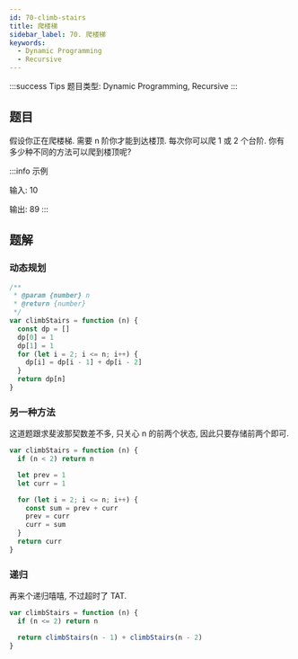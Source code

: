 ```yaml
---
id: 70-climb-stairs
title: 爬楼梯
sidebar_label: 70. 爬楼梯
keywords:
  - Dynamic Programming
  - Recursive
---
```


:::success Tips
题目类型: Dynamic Programming, Recursive
:::

## 题目

假设你正在爬楼梯. 需要 n 阶你才能到达楼顶. 每次你可以爬 1 或 2 个台阶. 你有多少种不同的方法可以爬到楼顶呢?

:::info 示例

输入: 10

输出: 89
:::

## 题解

### 动态规划

```ts
/**
 * @param {number} n
 * @return {number}
 */
var climbStairs = function (n) {
  const dp = []
  dp[0] = 1
  dp[1] = 1
  for (let i = 2; i <= n; i++) {
    dp[i] = dp[i - 1] + dp[i - 2]
  }
  return dp[n]
}
```

### 另一种方法

这道题跟求斐波那契数差不多, 只关心 n 的前两个状态, 因此只要存储前两个即可.

```ts
var climbStairs = function (n) {
  if (n < 2) return n

  let prev = 1
  let curr = 1

  for (let i = 2; i <= n; i++) {
    const sum = prev + curr
    prev = curr
    curr = sum
  }
  return curr
}
```

### 递归

再来个递归嘻嘻, 不过超时了 TAT.

```ts
var climbStairs = function (n) {
  if (n <= 2) return n

  return climbStairs(n - 1) + climbStairs(n - 2)
}
```
